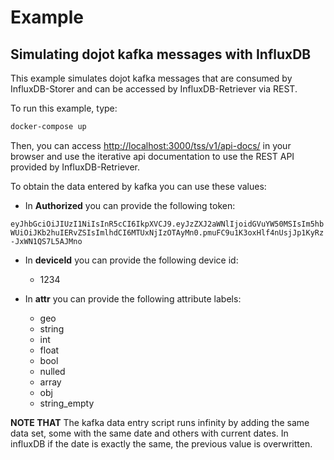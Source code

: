 
# Example

## Simulating dojot kafka messages with InfluxDB

This example simulates dojot kafka messages that are consumed by InfluxDB-Storer and can be accessed by InfluxDB-Retriever via REST.

To run this example, type:

```sh
docker-compose up
```

Then, you can access [http://localhost:3000/tss/v1/api-docs/](http://localhost:3000/tss/v1/api-docs/) in your browser and use the iterative api documentation to use the REST API provided by InfluxDB-Retriever.

To obtain the data entered by kafka you can use these values:

- In **Authorized** you can provide the following token:

`eyJhbGciOiJIUzI1NiIsInR5cCI6IkpXVCJ9.eyJzZXJ2aWNlIjoidGVuYW50MSIsIm5hbWUiOiJKb2huIERvZSIsImlhdCI6MTUxNjIzOTAyMn0.pmuFC9u1K3oxHlf4nUsjJp1KyRz-JxWN1QS7L5AJMno`

- In **deviceId** you can provide the following device id:
  - 1234

- In **attr** you can provide the following attribute labels:
  - geo
  - string
  - int
  - float
  - bool
  - nulled
  - array
  - obj
  - string_empty

__NOTE THAT__ The kafka data entry script runs infinity by adding the same data set, some with the same date and others with current dates. In influxDB if the date is exactly the same, the previous value is overwritten.
